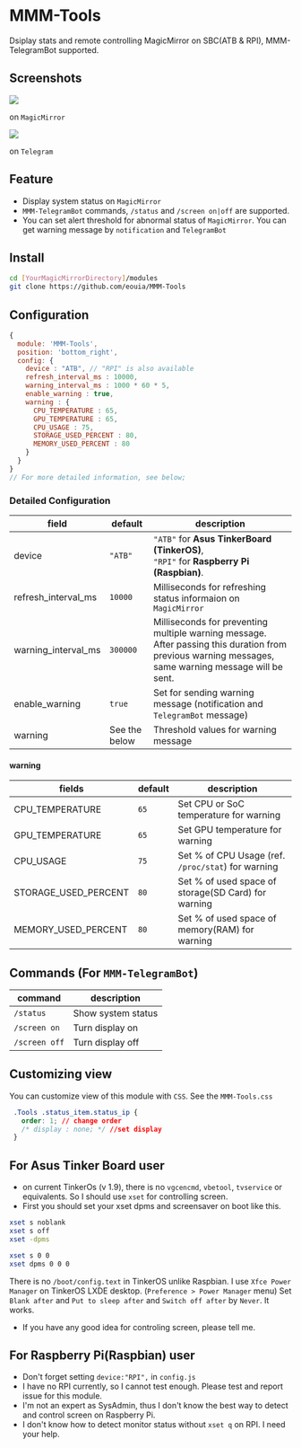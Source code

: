 # MMM-Tools
Dsiplay stats and remote controlling MagicMirror on SBC(ATB &amp; RPI), MMM-TelegramBot supported.

## Screenshots
![](https://github.com/eouia/MMM-Tools/blob/master/capture2.jpg)

on `MagicMirror`

![](https://github.com/eouia/MMM-Tools/blob/master/capture1.jpg)

on `Telegram`

## Feature
- Display system status on `MagicMirror`
- `MMM-TelegramBot` commands, `/status` and `/screen on|off` are supported.
- You can set alert threshold for abnormal status of `MagicMirror`. You can get warning message by `notification` and `TelegramBot`

## Install
```sh
cd [YourMagicMirrorDirectory]/modules
git clone https://github.com/eouia/MMM-Tools
```

## Configuration
```javascript
{
  module: 'MMM-Tools',
  position: 'bottom_right',
  config: {
    device : "ATB", // "RPI" is also available
    refresh_interval_ms : 10000,
    warning_interval_ms : 1000 * 60 * 5,
    enable_warning : true,
    warning : {
      CPU_TEMPERATURE : 65,
      GPU_TEMPERATURE : 65,
      CPU_USAGE : 75,
      STORAGE_USED_PERCENT : 80,
      MEMORY_USED_PERCENT : 80
    }
  }
}
// For more detailed information, see below;
```

### Detailed Configuration
|field | default | description
|--- |--- |---
|device | `"ATB"` | `"ATB"` for **Asus TinkerBoard (TinkerOS)**, <br/>`"RPI"` for **Raspberry Pi (Raspbian)**.
|refresh_interval_ms | `10000` | Milliseconds for refreshing status informaion on `MagicMirror`
|warning_interval_ms | `300000` | Milliseconds for preventing multiple warning message. After passing this duration from previous warning messages, same warning message will be sent.
|enable_warning | `true` | Set for sending warning message (notification and `TelegramBot` message)
|warning | See the below | Threshold values for warning message
#### warning 
|fields | default | description
|--- |--- |---
| CPU_TEMPERATURE | `65` | Set CPU or SoC temperature for warning
| GPU_TEMPERATURE | `65` | Set GPU temperature for warning
| CPU_USAGE | `75` | Set % of CPU Usage (ref. `/proc/stat`) for warning
| STORAGE_USED_PERCENT | `80` | Set % of used space of storage(SD Card) for warning
| MEMORY_USED_PERCENT | `80` | Set % of used space of memory(RAM) for warning

## Commands (For `MMM-TelegramBot`)
|command | description
|--- |---
|`/status` | Show system status
|`/screen on` | Turn display on
|`/screen off` | Turn display off

## Customizing view
You can customize view of this module with `CSS`. See the `MMM-Tools.css`
```css
 .Tools .status_item.status_ip {
   order: 1; // change order 
   /* display : none; */ //set display
 }
```

## For Asus Tinker Board user
- on current TinkerOs (v 1.9), there is no `vgcencmd`, `vbetool`, `tvservice` or equivalents. So I should use `xset` for controlling screen.
- First you should set your xset dpms and screensaver on boot like this.
```sh
xset s noblank 
xset s off 
xset -dpms

xset s 0 0
xset dpms 0 0 0
```
There is no `/boot/config.text` in TinkerOS unlike Raspbian. I use `Xfce Power Manager` on TinkerOS LXDE desktop. (`Preference > Power Manager` menu)
Set `Blank after` and `Put to sleep after` and `Switch off after` by `Never`. It works.
- If you have any good idea for controling screen, please tell me. 


## For Raspberry Pi(Raspbian) user
- Don't forget setting `device:"RPI",` in `config.js`
- I have no RPI currently, so I cannot test enough. Please test and report issue for this module.
- I'm not an expert as SysAdmin, thus I don't know the best way to detect and control screen on Raspberry Pi. 
- I don't know how to detect monitor status without `xset q` on RPI. I need your help.
